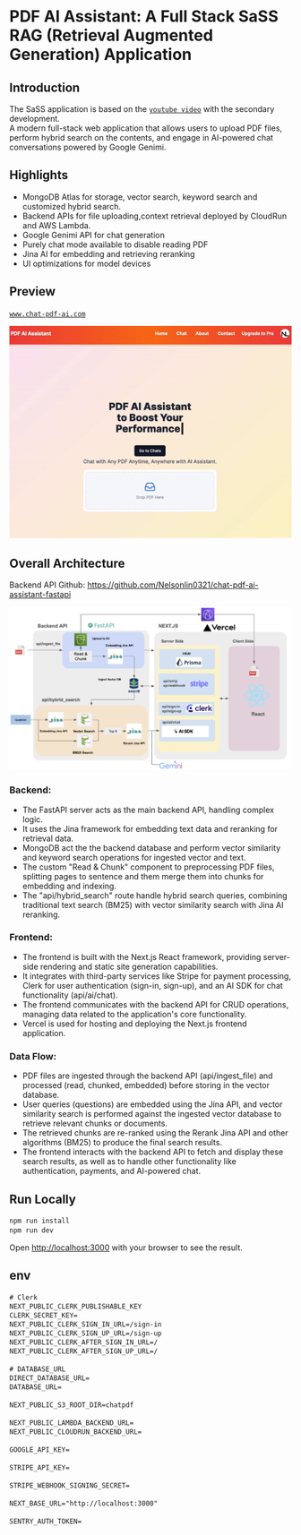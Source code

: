 # PDF AI Assistant: A Full Stack SaSS RAG (Retrieval Augmented Generation) Application

## Introduction
The SaSS application is based on the [`youtube video`](https://www.youtube.com/watch?v=r895rFUbGtE&t=15158s) with the secondary development.   
A modern full-stack web application that allows users to upload PDF files, perform hybrid search on the contents, and engage in AI-powered chat conversations powered by Google Genimi.


## Highlights
- MongoDB Atlas for storage, vector search, keyword search and customized hybrid search.
- Backend APIs for file uploading,context retrieval deployed by CloudRun and AWS Lambda.
- Google Genimi API for chat generation
- Purely chat mode available to disable reading PDF
- Jina AI for embedding and retrieving reranking
- UI optimizations for model devices


## Preview

[`www.chat-pdf-ai.com`](www.chat-pdf-ai.com)

<img src = "images/preview.gif">


## Overall Architecture

Backend API Github:  https://github.com/Nelsonlin0321/chat-pdf-ai-assistant-fastapi

<img src = "images/architecture.png">

### Backend:

- The FastAPI server acts as the main backend API, handling complex logic.
- It uses the Jina framework for embedding text data and reranking for retrieval data.
- MongoDB act the the backend database and perform vector similarity and keyword search operations for ingested vector and text. 
- The custom "Read & Chunk" component to preprocessing PDF files, splitting pages to sentence and them merge them into chunks for embedding and indexing.
- The "api/hybrid_search" route handle hybrid search queries, combining traditional text search (BM25) with vector similarity search with Jina AI reranking.

### Frontend:

-  The frontend is built with the Next.js React framework, providing server-side rendering and static site generation capabilities.
-  It integrates with third-party services like Stripe for payment processing, Clerk for user authentication (sign-in, sign-up), and an AI SDK for chat functionality (api/ai/chat).
- The frontend communicates with the backend API for CRUD operations, managing data related to the application's core functionality.
- Vercel is used for hosting and deploying the Next.js frontend application.

### Data Flow:

- PDF files are ingested through the backend API (api/ingest_file) and processed (read, chunked, embedded) before storing in the vector database.
- User queries (questions) are embedded using the Jina API, and vector similarity search is performed against the ingested vector database to retrieve relevant chunks or documents.
- The retrieved chunks are re-ranked using the Rerank Jina API and other algorithms (BM25) to produce the final search results.
- The frontend interacts with the backend API to fetch and display these search results, as well as to handle other functionality like authentication, payments, and AI-powered chat.


## Run Locally

```bash
npm run install
npm run dev
```

Open [http://localhost:3000](http://localhost:3000) with your browser to see the result.



## env

```shell
# Clerk
NEXT_PUBLIC_CLERK_PUBLISHABLE_KEY
CLERK_SECRET_KEY=
NEXT_PUBLIC_CLERK_SIGN_IN_URL=/sign-in
NEXT_PUBLIC_CLERK_SIGN_UP_URL=/sign-up
NEXT_PUBLIC_CLERK_AFTER_SIGN_IN_URL=/
NEXT_PUBLIC_CLERK_AFTER_SIGN_UP_URL=/

# DATABASE_URL
DIRECT_DATABASE_URL=
DATABASE_URL=

NEXT_PUBLIC_S3_ROOT_DIR=chatpdf

NEXT_PUBLIC_LAMBDA_BACKEND_URL=
NEXT_PUBLIC_CLOUDRUN_BACKEND_URL=

GOOGLE_API_KEY=

STRIPE_API_KEY=

STRIPE_WEBHOOK_SIGNING_SECRET=

NEXT_BASE_URL="http://localhost:3000"

SENTRY_AUTH_TOKEN=
```
